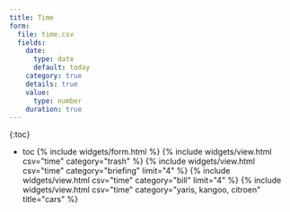 ```yaml
---
title: Time
form:
  file: time.csv
  fields:
    date:
      type: date
      default: today
    category: true
    details: true
    value:
      type: number
    duration: true
---
```

{:toc}
- toc
{% include widgets/form.html %}
{% include widgets/view.html csv="time" category="trash" %}
{% include widgets/view.html csv="time" category="briefing" limit="4" %}
{% include widgets/view.html csv="time" category="bill" limit="4" %}
{% include widgets/view.html csv="time" category="yaris, kangoo, citroen" title="cars" %}

<style>
td[data-value='briefing']{color:var(--color-green)}
td[data-value='bill']{color:var(--color-orange)}
td[data-value='trash']{color:var(--fg-muted)}
</style>